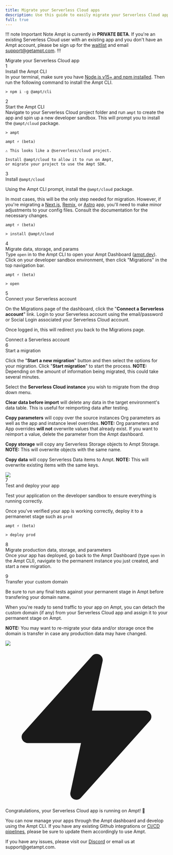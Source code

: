 ```yaml
---
title: Migrate your Serverless Cloud apps
description: Use this guide to easily migrate your Serverless Cloud apps along with their data, storage and parameters to the new Ampt platform.
full: true
---
```


!!! note Important Note
Ampt is currently in **PRIVATE BETA**. If you're an existing Serverless Cloud user with an existing app and you don't have an Ampt account, please be sign up for the [waitlist](https://ampt.dev) and email support@getampt.com.
!!!

<div class="font-medium text-xl pb-6 pt-4">Migrate your Serverless Cloud app</div>

<!-- Step 1-->
<div class="flex flex-wrap xl:flex-nowrap items-start gap-x-3 mb-1 line-bg">
        <div class="flex-none"><span class="block bg-ampt-purple text-white text-sm rounded-full w-6 h-6 font-medium flex items-center justify-center">1</span></div>
        <div class="pr-6 flex-1">
                <div class="text-base font-medium">Install the Ampt CLI</div>
                <div class="text-base pt-1 pb-6 xl:pb-16">In your terminal, make sure you have <a href="https://docs.npmjs.com/downloading-and-installing-node-js-and-npm" target="_blank">Node.js v15+ and npm installed</a>. Then run the following command to install the Ampt CLI.</div>
        </div>
<div class="w-full xl:w-[55%] pb-16">

```terminal class="no-margin", title="Terminal"
> npm i -g @ampt/cli
```

</div></div>
<!-- Step 2-->
<div class="flex flex-wrap xl:flex-nowrap items-start gap-x-3 mb-1 line-bg">
        <div class="flex-none"><span class="block bg-ampt-purple text-white text-sm rounded-full w-6 h-6 font-medium flex items-center justify-center">2</span></div>
        <div class="pr-6 flex-1">
                <div class="text-base font-medium">Start the Ampt CLI</div>
                <div class="text-base pt-1 pb-6 xl:pb-16">Navigate to your Serverless Cloud project folder and run <code>ampt</code> to create the app and spin up a new developer sandbox. This will prompt you to install the <code>@ampt/cloud</code> package.</div>
        </div>
<div class="w-full xl:w-[55%] pb-16">

```terminal class="no-margin", title="Terminal", copy="false"
> ampt

ampt ⚡ (beta)

⚠ This looks like a @serverless/cloud project.

Install @ampt/cloud to allow it to run on Ampt,
or migrate your project to use the Ampt SDK.
```

</div></div>
<!-- Step 3-->
<div class="flex flex-wrap xl:flex-nowrap items-start gap-x-3 mb-1 line-bg">
        <div class="flex-none"><span class="block bg-ampt-purple text-white text-sm rounded-full w-6 h-6 font-medium flex items-center justify-center">3</span></div>
        <div class="pr-6 flex-1">
                <div class="text-base font-medium">Install <code>@ampt/cloud</code></div>
                <div class="text-base pt-1 pb-6 xl:pb-16"><p class="no-margin">Using the Ampt CLI prompt, install the <code>@ampt/cloud</code> package.</p><p>In most cases, this will be the only step needed for migration. However, if you're migrating a <a href="/docs/frameworks/next/">Next.js</a>, <a href="docs/frameworks/remix/">Remix</a>, or <a href="/docs/frameworks/astro/">Astro</a> app, you'll need to make minor adjustments to your config files. Consult the documentation for the necessary changes.</p></div>
        </div>
<div class="w-full xl:w-[55%] pb-16">

```terminal class="no-margin", title="Terminal", copy="false"
ampt ⚡ (beta)

> install @ampt/cloud
```

</div></div>
<!-- Step 4-->
<div class="flex flex-wrap xl:flex-nowrap items-start gap-x-3 mb-1 line-bg">
        <div class="flex-none"><span class="block bg-ampt-purple text-white text-sm rounded-full w-6 h-6 font-medium flex items-center justify-center">4</span></div>
        <div class="pr-6 flex-1">
                <div class="text-base font-medium">Migrate data, storage, and params</div>
                <div class="text-base pt-1 pb-6 xl:pb-16">Type <code>open</code> in to the Ampt CLI to open your Ampt Dashboard (<a href="https://ampt.dev" target="_blank">ampt.dev</a>). Click on your developer sandbox environment, then click "Migrations" in the top navigation bar.</div>
        </div>
<div class="w-full xl:w-[55%] pb-16">

```terminal class="no-margin", title="Terminal", copy="true"
ampt ⚡ (beta)

> open
```

</div></div>
<!-- Step 5-->
<div class="flex flex-wrap xl:flex-nowrap items-start gap-x-3 mb-1 line-bg">
        <div class="flex-none"><span class="block bg-ampt-purple text-white text-sm rounded-full w-6 h-6 font-medium flex items-center justify-center">5</span></div>
        <div class="pr-6 flex-1">
                <div class="text-base font-medium">Connect your Serverless account</div>
                <div class="text-base pt-1 pb-6 xl:pb-16"><p class="no-margin">On the Migrations page of the dashboard, click the "<strong>Connect a Serverless account</strong>" link. Login to your Serverless account using the email/password or Social Login associated your Serverless Cloud account.</p><p>Once logged in, this will redirect you back to the Migrations page.</p></div>
        </div>
<div class="w-full xl:w-[55%] pb-16"><div class="w-full border border-gray-300 drop-shadow bg-black dark:bg-gray-800 dark:border-gray-500 rounded-md text-center py-12 px-10 text-black dark:text-gray-100"><div class="mx-auto text-ampt-purple px-2 py-2 text-base rounded-md hover:bg-ampt-purple/20 cursor-default max-w-xs">Connect a Serverless account</div></div></div></div>
<!-- Step 6-->
<div class="flex flex-wrap xl:flex-nowrap items-start gap-x-3 mb-1 line-bg">
        <div class="flex-none"><span class="block bg-ampt-purple text-white text-sm rounded-full w-6 h-6 font-medium flex items-center justify-center">6</span></div>
        <div class="pr-6 flex-1">
                <div class="text-base font-medium">Start a migration</div>
                <div class="text-base pt-1 pb-6 xl:pb-16"><p class="no-margin">Click the "<strong>Start a new migration</strong>" button and then select the options for your migration. Click "<strong>Start migration</strong>" to start the process. <strong class="text-ampt-purple">NOTE:</strong> Depending on the amount of information being migrated, this could take several minutes.</p><p>Select the <strong>Serverless Cloud instance</strong> you wish to migrate from the drop down menu.</p><p><strong>Clear data before import</strong> will delete any data in the target environment's data table. This is useful for reimporting data after testing.</p><p><strong>Copy parameters</strong> will copy over the source instances Org parameters as well as the app and instance level overrides. <strong class="text-ampt-purple">NOTE:</strong> Org parameters and App overrides <strong>will not</strong> overwrite values that already exist. If you want to reimport a value, delete the parameter from the Ampt dashboard.</p><p><strong>Copy storage</strong> will copy any Serverless Storage objects to Ampt Storage. <strong class="text-ampt-purple">NOTE:</strong> This will overwrite objects with the same name.</p><p><strong>Copy data</strong> will copy Serverless Data items to Ampt. <strong class="text-ampt-purple">NOTE:</strong> This will overwrite existing items with the same keys.</p></div>
        </div>
<div class="w-full xl:w-[55%] pb-16"><div class="w-full border border-gray-300 drop-shadow bg-black dark:border-gray-500 rounded-md p-4 text-black dark:text-gray-100"><div class="mx-auto max-w-md xl:max-w-full"><img src="/images/docs/sc-migration.png" class="rounded-md no-margin" /></div></div></div></div>
<!-- Step 7-->
<div class="flex flex-wrap xl:flex-nowrap items-start gap-x-3 mb-1 line-bg">
        <div class="flex-none"><span class="block bg-ampt-purple text-white text-sm rounded-full w-6 h-6 font-medium flex items-center justify-center">7</span></div>
        <div class="pr-6 flex-1">
                <div class="text-base font-medium">Test and deploy your app</div>
                <div class="text-base pt-1 pb-6 xl:pb-16"><p class="no-margin">Test your application on the developer sandbox to ensure everything is running correctly.</p><p>Once you've verified your app is working correctly, deploy it to a permanenet stage such as <code>prod</code></p></div>
        </div>
<div class="w-full xl:w-[55%] pb-16">

```terminal class="no-margin", title="Terminal", copy="false"
ampt ⚡ (beta)

> deploy prod
```

</div></div>
<!-- Step 8-->
<div class="flex flex-wrap xl:flex-nowrap items-start gap-x-3 mb-1 line-bg">
        <div class="flex-none"><span class="block bg-ampt-purple text-white text-sm rounded-full w-6 h-6 font-medium flex items-center justify-center">8</span></div>
        <div class="pr-6 flex-1">
                <div class="text-base font-medium">Migrate production data, storage, and parameters</div>
                <div class="text-base pt-1 pb-6 xl:pb-16">Once your app has deployed, go back to the Ampt Dashboard (type <code>open</code> in the Ampt CLI), navigate to the permanent instance you just created, and start a new migration.</div>
        </div>
<div class="w-full xl:w-[55%] pb-16"><div class="w-full border border-gray-300 drop-shadow bg-black dark:bg-gray-800 dark:border-gray-500 rounded-md text-center py-12 px-10 text-black dark:text-gray-100"><div class="mx-auto 
Processing _site/css/styles.css...
Finished _site/css/styles.css in 363 ms

Waiting for file changes...
bg-ampt-purple px-2 py-2 text-base text-white rounded-md font-normal hover:bg-ampt-purple/80 cursor-default">Start a new migration</div></div></div></div>

<!-- Step 9-->
<div class="flex flex-wrap xl:flex-nowrap items-start gap-x-3 mb-1 line-bg">
        <div class="flex-none"><span class="block bg-ampt-purple text-white text-sm rounded-full w-6 h-6 font-medium flex items-center justify-center">9</span></div>
        <div class="pr-6 flex-1">
                <div class="text-base font-medium">Transfer your custom domain</div>
                <div class="text-base pt-1 pb-6 xl:pb-16"><p class="no-margin">Be sure to run any final tests against your permanent stage in Ampt before transfering your domain name.</p><p>When you're ready to send traffic to your app on Ampt, you can detach the custom domain (if any) from your Serverless Cloud app and assign it to your permanent stage on Ampt.</p><p><strong class="text-ampt-purple">NOTE:</strong> You may want to re-migrate your data and/or storage once the domain is transfer in case any production data may have changed.</p></div>
        </div>
<div class="w-full xl:w-[55%] pb-16"><div class="w-full border border-gray-300 drop-shadow bg-black dark:border-gray-500 rounded-md p-4 text-black dark:text-gray-100"><div class="mx-auto max-w-md xl:max-w-full"><img src="/images/docs/custom-domain.png" class="rounded-md no-margin" /></div></div></div></div>
<!-- Final -->
<div class="flex flex-wrap xl:flex-nowrap items-start gap-x-3 mb-1">
        <div class="flex-none"><span class="block bg-ampt-purple text-white text-sm rounded-full w-6 h-6 font-medium flex items-center justify-center"><svg xmlns="http://www.w3.org/2000/svg" viewBox="0 0 20 20" fill="currentColor" class="w-4 h-4"><path d="M11.983 1.907a.75.75 0 00-1.292-.657l-8.5 9.5A.75.75 0 002.75 12h6.572l-1.305 6.093a.75.75 0 001.292.657l8.5-9.5A.75.75 0 0017.25 8h-6.572l1.305-6.093z" /></svg></span></div>
        <div class="pr-6 flex-1">
                <div class="text-base font-medium">Congratulations, your Serverless Cloud app is running on Ampt! 🚀</div>
                <div class="text-lg pt-1 pb-2"><p>You can now manage your apps through the Ampt dashboard and develop using the Ampt CLI. If you have any existing Github integrations or <a href="/docs/cicd/">CI/CD pipelines</a>, please be sure to update them accordingly to use Ampt.</p><p>If you have any issues, please visit our <a href="/discord">Discord</a> or email us at support@getampt.com.</p></div>
        </div>
</div>

